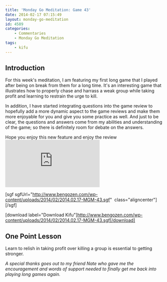 ```yaml
---
title: 'Monday Go Meditation: Game 43'
date: 2014-02-17 07:15:49
layout: monday-go-meditation
id: 4589
categories:
	- Commentaries
	- Monday Go Meditation
tags:
	- kifu
---
```


## Introduction

For this week's meditation, I am featuring my first long game that I played after being on break from them for a long time. It's an interesting game that illustrates how to properly chase and harrass a weak group while taking profit and learning to restrain the urge to kill.

In addition, I have started integrating questions into the game review to hopefully add a more dynamic aspect to the game reviews and make them more enjoyable for you and give you some practice as well. And just to be clear, the questions and answers come from my abilities and understanding of the game; so there is definitely room for debate on the answers.

Hope you enjoy this new feature and enjoy the review![
](http://www.bengozen.com/wp-content/uploads/2014/02/2014.02.17-MGM-43.sgf)

[sgf sgfUrl="http://www.bengozen.com/wp-content/uploads/2014/02/2014.02.17-MGM-43.sgf"  class="aligncenter"][/sgf]

[download label="Download Kifu"]http://www.bengozen.com/wp-content/uploads/2014/02/2014.02.17-MGM-43.sgf[/download]

## **One Point Lesson**

Learn to relish in taking profit over killing a group is essential to getting stronger.

_A special thanks goes out to my friend Nate who gave me the encouragement and words of support needed to finally get me back into playing long games again._